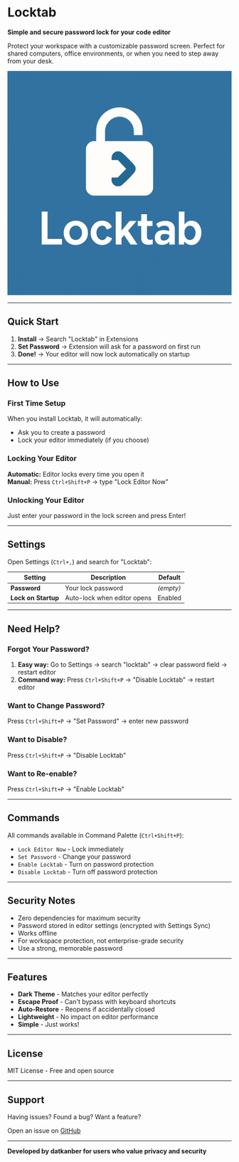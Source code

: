 # Locktab

**Simple and secure password lock for your code editor**

Protect your workspace with a customizable password screen. Perfect for shared computers, office environments, or when you need to step away from your desk.

![Locktab Extension](assets/logo/locaktab.png)

---

## Quick Start

1. **Install** → Search "Locktab" in Extensions
2. **Set Password** → Extension will ask for a password on first run
3. **Done!** → Your editor will now lock automatically on startup

---

## How to Use

### First Time Setup
When you install Locktab, it will automatically:
- Ask you to create a password
- Lock your editor immediately (if you choose)

### Locking Your Editor
**Automatic:** Editor locks every time you open it  
**Manual:** Press `Ctrl+Shift+P` → type "Lock Editor Now"

### Unlocking Your Editor
Just enter your password in the lock screen and press Enter!

---

## Settings

Open Settings (`Ctrl+,`) and search for "Locktab":

| Setting | Description | Default |
|---------|-------------|---------|
| **Password** | Your lock password | *(empty)* |
| **Lock on Startup** | Auto-lock when editor opens | Enabled |

---

## Need Help?

### Forgot Your Password?
1. **Easy way:** Go to Settings → search "locktab" → clear password field → restart editor
2. **Command way:** Press `Ctrl+Shift+P` → "Disable Locktab" → restart editor

### Want to Change Password?
Press `Ctrl+Shift+P` → "Set Password" → enter new password

### Want to Disable?
Press `Ctrl+Shift+P` → "Disable Locktab"

### Want to Re-enable?
Press `Ctrl+Shift+P` → "Enable Locktab"

---

## Commands

All commands available in Command Palette (`Ctrl+Shift+P`):

- `Lock Editor Now` - Lock immediately
- `Set Password` - Change your password
- `Enable Locktab` - Turn on password protection
- `Disable Locktab` - Turn off password protection

---

## Security Notes

- Zero dependencies for maximum security
- Password stored in editor settings (encrypted with Settings Sync)
- Works offline
- For workspace protection, not enterprise-grade security
- Use a strong, memorable password

---

## Features

- **Dark Theme** - Matches your editor perfectly
- **Escape Proof** - Can't bypass with keyboard shortcuts
- **Auto-Restore** - Reopens if accidentally closed
- **Lightweight** - No impact on editor performance
- **Simple** - Just works!

---

## License

MIT License - Free and open source

---

## Support

Having issues? Found a bug? Want a feature?

Open an issue on [GitHub](https://github.com/datkanber/locktab)

---

**Developed by datkanber for users who value privacy and security**

